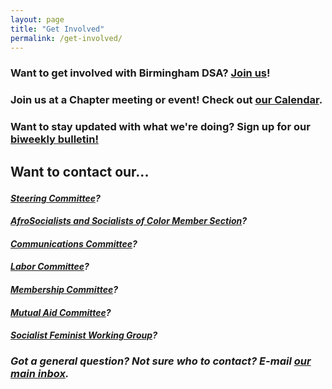 ```yaml
---
layout: page
title: "Get Involved"
permalink: /get-involved/
---
```


<p><h3>Want to get involved with Birmingham DSA? <a href="https://act.dsausa.org/donate/membership">Join us</a>!

<p><h3>Join us at a Chapter meeting or event! Check out <a href="https://bhamdsa.org/calendar/">our Calendar</a>.

<p><h3>Want to stay updated with what we're doing? Sign up for our <a href="https://actionnetwork.org/forms/birmingham-dsa-biweekly-bulletin-subscription-form">biweekly bulletin!</a>

<p><h2>Want to contact our...

<p><h5><b><a href="mailto:steering@bhamdsa.org?subject=Question for Steering Committee">Steering Committee</a>?

<p><h5><b><a href="mailto:afrosoc@bhamdsa.org?subject=Question for AFROSOC">AfroSocialists and Socialists of Color Member Section</a>?

<p><h5><b><a href="mailto:info@bhamdsa.org?subject=Question for Comms Committee">Communications Committee</a>?

<p><h5><b><a href="mailto:info@bhamdsa.org?subject=Question for Labor Committee">Labor Committee</a>?

<p><h5><b><a href="mailto:info@bhamdsa.org?subject=Question for Membership Committee">Membership Committee</a>?

<p><h5><b><a href="mailto:mutualaid@bhamdsa.org?subject=Question for Mutual Aid Committee">Mutual Aid Committee</a>?

<p><h5><b><a href="mailto:socfem@bhamdsa.org?subject=Question for Socialist Feminist Working Group">Socialist Feminist Working Group</a>?

<p><h3>Got a general question? Not sure who to contact? E-mail <a href="mailto:info@bhamdsa.org?subject=General Question">our main inbox</a>.

